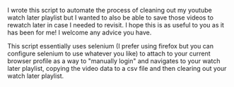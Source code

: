 I wrote this script to automate the process of cleaning out my youtube watch later playlist but I wanted to also be able to save those videos to rewatch later in case I needed to revisit. I hope this is as useful to you as it has been for me! I welcome any advice you have.

This script essentially uses selenium (I prefer using firefox but you can configure selenium to use whatever you like) to attach to your current browser profile as a way to "manually login" and navigates to your watch later playlist, copying the video data to a csv file and then clearing out your watch later playlist.
